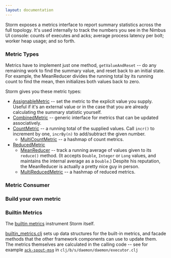 ```yaml
---
layout: documentation
---
```

Storm exposes a metrics interface to report summary statistics across the full topology.
It's used internally to track the numbers you see in the Nimbus UI console: counts of executes and acks; average process latency per bolt; worker heap usage; and so forth.

### Metric Types

Metrics have to implement just one method, `getValueAndReset` -- do any remaining work to find the summary value, and reset back to an initial state. For example, the MeanReducer divides the running total by its running count to find the mean, then initializes both values back to zero.

Storm gives you these metric types:

* [AssignableMetric]() -- set the metric to the explicit value you supply. Useful if it's an external value or in the case that you are already calculating the summary statistic yourself.
* [CombinedMetric](https://github.com/apache/incubator-storm/blob/master/storm-core/src/jvm/backtype/storm/metric/api/CombinedMetric.java) -- generic interface for metrics that can be updated associatively. 
* [CountMetric](https://github.com/apache/incubator-storm/blob/master/storm-core/src/jvm/backtype/storm/metric/api/CountMetric.java) -- a running total of the supplied values. Call `incr()` to increment by one, `incrBy(n)` to add/subtract the given number.
  - [MultiCountMetric](https://github.com/apache/incubator-storm/blob/master/storm-core/src/jvm/backtype/storm/metric/api/MultiCountMetric.java) -- a hashmap of count metrics.
* [ReducedMetric](https://github.com/apache/incubator-storm/blob/master/storm-core/src/jvm/backtype/storm/metric/api/ReducedMetric.java)
  - [MeanReducer](https://github.com/apache/incubator-storm/blob/master/storm-core/src/jvm/backtype/storm/metric/api/MeanReducer.java) -- track a running average of values given to its `reduce()` method. (It accepts `Double`, `Integer` or `Long` values, and maintains the internal average as a `Double`.) Despite his reputation, the MeanReducer is actually a pretty nice guy in person.
  - [MultiReducedMetric](https://github.com/apache/incubator-storm/blob/master/storm-core/src/jvm/backtype/storm/metric/api/MultiReducedMetric.java) -- a hashmap of reduced metrics.


### Metric Consumer


### Build your own metric



### Builtin Metrics

The [builtin metrics](https://github.com/apache/incubator-storm/blob/46c3ba7/storm-core/src/clj/backtype/storm/daemon/builtin_metrics.clj) instrument Storm itself.

[builtin_metrics.clj](https://github.com/apache/incubator-storm/blob/46c3ba7/storm-core/src/clj/backtype/storm/daemon/builtin_metrics.clj) sets up data structures for the built-in metrics, and facade methods that the other framework components can use to update them. The metrics themselves are calculated in the calling code -- see for example [`ack-spout-msg`](https://github.com/apache/incubator-storm/blob/46c3ba7/storm-core/src/clj/backtype/storm/daemon/executor.clj#358)  in `clj/b/s/daemon/daemon/executor.clj`

